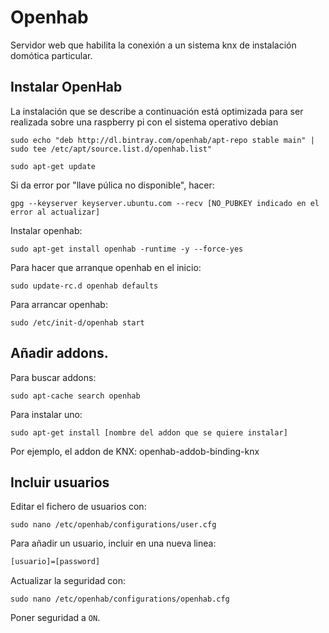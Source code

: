 # Openhab
Servidor web que habilita la conexión a un sistema knx de instalación domótica particular.

## Instalar OpenHab

La instalación que se describe a continuación está optimizada para ser realizada sobre una raspberry pi con el sistema operativo debian

```console
sudo echo "deb http://dl.bintray.com/openhab/apt-repo stable main" |
sudo tee /etc/apt/source.list.d/openhab.list"

sudo apt-get update
```
Si da error por "llave púlica no disponible", hacer:

```console
gpg --keyserver keyserver.ubuntu.com --recv [NO_PUBKEY indicado en el error al actualizar]
```

Instalar openhab:

```console
sudo apt-get install openhab -runtime -y --force-yes
```

Para hacer que arranque openhab en el inicio:

```console
sudo update-rc.d openhab defaults
```

Para arrancar openhab:

```console
sudo /etc/init-d/openhab start
```

## Añadir addons.

Para buscar addons:

```console
sudo apt-cache search openhab
```

Para instalar uno:

```console
sudo apt-get install [nombre del addon que se quiere instalar]
```

Por ejemplo, el addon de KNX: openhab-addob-binding-knx

## Incluir usuarios

Editar el fichero de usuarios con:

```console
sudo nano /etc/openhab/configurations/user.cfg
```

Para añadir un usuario, incluir en una nueva linea:

```bash
[usuario]=[password]
```

Actualizar la seguridad con:

```console
sudo nano /etc/openhab/configurations/openhab.cfg
```

Poner seguridad a ```ON```.
